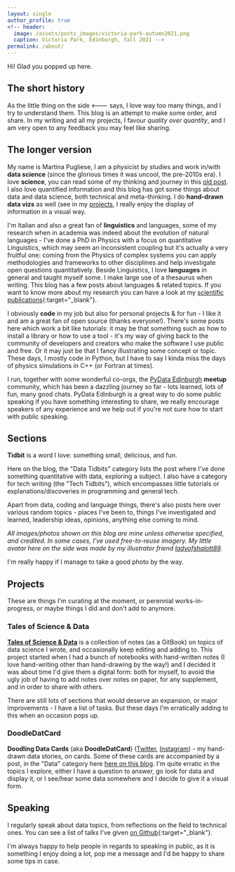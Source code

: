 ```yaml
---
layout: single
author_profile: true
<!-- header:
  image: /assets/posts_images/victoria-park-autumn2021.png
  caption: Victoria Park, Edinburgh, fall 2021 -->
permalink: /about/
---
```


Hi! Glad you popped up here.

## The short history

As the little thing on the side <--- says, I love way too many things, and I try to understand them. This blog is an attempt to make some order, and share. In my writing and all my projects, I favour *quality over quantity*, and I am very open to any feedback you may feel like sharing.

## The longer version

My name is Martina Pugliese, I am a physicist by studies and work in/with **data science** (since the glorious times it was uncool, the pre-2010s era). I love **science**, you can read some of my thinking and journey in this <a href="{{ site.url }}/crossing-the-barriers" target="_blank">old post</a>. I also love quantified information and this blog has got some things about data and data science, both technical and meta-thinking. I do **hand-drawn data vizs** as well (see in my [projects](#doodledatcard), I really enjoy the display of information in a visual way.

I'm Italian and also a great fan of **linguistics** and languages, some of my research when in academia was indeed about the evolution of natural languages - I've done a PhD in Physics with a focus on quantitative Linguistics, which may seem an inconsistent coupling but it's actually a very fruitful one: coming from the Physics of complex systems you can apply methodologies and frameworks to other disciplines and help investigate open questions quantitatively. Beside Linguistics, I love **languages** in general and taught myself some. I make large use of a thesaurus when writing. This blog has a few posts about languages & related topics. If you want to know more about my research you can have a look at my [scientific publications](https://github.com/martinapugliese/martinapugliese/blob/main/scientific_publications.md){:target="_blank"}.

I obviously **code** in my job but also for personal projects & for fun - I like it and am a great fan of open source (thanks everyone!). There's some posts here which work a bit like tutorials: it may be that something such as how to install a library or how to use a tool - it's my way of giving back to the community of developers and creators who make the software I use public and free. Or it may just be that I fancy illustrating some concept or topic.
These days, I mostly code in Python, but I have to say I kinda miss the days of physics simulations in C++ (or Fortran at times).

I run, together with some wonderful co-orgs, the <a href="https://www.meetup.com/PyData-Edinburgh" target="_blank">PyData Edinburgh</a> **meetup** community, which has been a dazzling journey so far - lots learned, lots of fun, many good chats. PyData Edinburgh is a great way to do some public speaking if you have something interesting to share, we really encourage speakers of any experience and we help out if you're not sure how to start with public speaking.

## Sections

**Tidbit** is a word I love: something small, delicious, and fun.

Here on the blog, the "Data Tidbits" category lists the post where I've done something quantitative with data, exploring a subject. I also have a category for tech writing (the "Tech Tidbits"), which encompasses little tutorials or explanations/discoveries in programming and general tech.

Apart from data, coding and language things, there's also posts here over various random topics - places I've been to, things I've investigated and learned, leadership ideas, opinions, anything else coming to mind.

_All images/photos shown on this blog are mine unless otherwise specified, and credited. In some cases, I've used free-to-reuse imagery. My little avatar here on the side was made by my illustrator friend <a href="https://www.instagram.com/ladyofshalott89/" target="_blank">ladyofshalott89</a>._

I'm really happy if I manage to take a good photo by the way.

## Projects

These are things I'm curating at the moment, or perennial works-in-progress, or maybe things I did and don't add to anymore.

### Tales of Science & Data

 <a href="https://martinapugliese.gitbook.io/tales-of-science-and-data/" target="_blank">**Tales of Science & Data**</a> is a collection of notes (as a GitBook) on topics of data science I wrote, and occasionally keep editing and adding to. This project started when I had a bunch of notebooks with hand-written notes (I love hand-writing other than hand-drawing by the way!) and I decided it was about time I'd give them a digital form: both for myself, to avoid the ugly job of having to add notes over notes on paper, for any supplement, and in order to share with others.

 There are still lots of sections that would deserve an expansion, or major improvements - I have a list of tasks. But these days I'm erratically adding to this when an occasion pops up.

### DoodleDatCard

**Doodling Data Cards** (aka **DoodleDatCard**) (<a href="https://twitter.com/DoodleDatCard" target="_blank">Twitter</a>, <a href="https://www.instagram.com/doodledatcard/" target="_blank">Instagram</a>) - my hand-drawn data stories, on cards. Some of these cards are accompanied by a post, in the "Data" category here <a href="/categories/#data" target="_blank">here on this blog</a>. I'm quite erratic in the topics I explore, either I have a question to answer, go look for data and display it, or I see/hear some data somewhere and I decide to give it a visual form.

## Speaking

I regularly speak about data topics, from reflections on the field to technical ones. You can see a list of talks I've given [on Github](https://github.com/martinapugliese/martinapugliese/blob/main/speaking.md){:target="_blank"}.

I'm always happy to help people in regards to speaking in public, as it is something I enjoy doing a lot, pop me a message and I'd be happy to share some tips in case.
